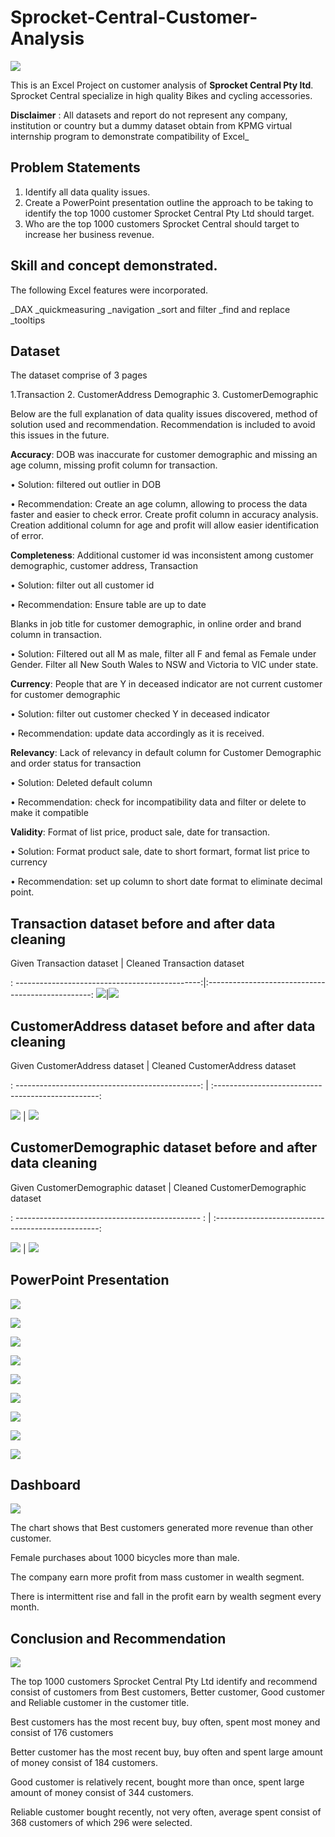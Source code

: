 # Sprocket-Central-Customer-Analysis


![](Bicycles.jpg)


This is an Excel Project on customer analysis of **Sprocket Central Pty ltd**.  Sprocket Central specialize in high quality Bikes and cycling accessories.

**Disclaimer** : All datasets and report do not represent any company, institution or country but a dummy dataset obtain from KPMG virtual internship program to demonstrate compatibility of Excel_


## Problem Statements

1.	Identify all data quality issues.
2.	Create a PowerPoint presentation outline the approach to be taking to identify the top 1000 customer Sprocket Central Pty Ltd should target.
3.	Who are the top 1000 customers Sprocket Central should target to increase her business revenue.



## Skill and concept demonstrated.

The following Excel features were incorporated.

_DAX
_quickmeasuring
_navigation
_sort and filter
_find and replace
_tooltips



## Dataset

The dataset comprise of 3 pages

1.Transaction
2. CustomerAddress Demographic 
3. CustomerDemographic 


Below are the full explanation of data quality issues discovered, method of solution used and recommendation. Recommendation is included to avoid this issues in the future.

**Accuracy**: DOB was inaccurate for customer demographic and missing an age column, missing profit column for transaction.

•	Solution: filtered out outlier in DOB

•	Recommendation: Create an age column, allowing to process the data faster and easier to check error. Create profit column in accuracy analysis. Creation additional column for age and profit  will allow easier identification of error. 


**Completeness**: Additional customer id was inconsistent among customer demographic, customer address, Transaction

•	Solution: filter out all customer id

•	Recommendation: Ensure table are up to date


Blanks in job title for customer demographic, in online order and brand column in transaction.

•	Solution: Filtered out all M as male, filter all F and femal as Female under Gender. Filter all New South Wales to NSW and Victoria to VIC under state.


**Currency**: People that are Y in deceased indicator are not current customer for customer demographic

•	Solution: filter out customer checked Y in deceased indicator

•	Recommendation: update data accordingly as it is received.


**Relevancy**: Lack of relevancy in default column for Customer Demographic and order status for transaction

•	Solution: Deleted default column

•	Recommendation: check for incompatibility data and filter or delete to make it compatible


**Validity**: Format of list price, product sale, date for transaction.

•	Solution: Format product sale, date to short formart, format list price to currency

•	Recommendation: set up column to short date format to eliminate decimal point.



## Transaction dataset before and after data cleaning
 
Given Transaction dataset                  |               Cleaned Transaction dataset

: ----------------------------------------------:|:-------------------------------------------------: 
![](GivenTransactionDataseT.JPG)|![](CleanTransactionDataseT.JPG)



## CustomerAddress dataset before and after data cleaning
 
Given CustomerAddress dataset                  |               Cleaned  CustomerAddress dataset

: ----------------------------------------------: | :-------------------------------------------------:

![](GivenCustomerAddressDataseT.JPG)    |  ![](CleanedCustomerAddressDataseT.JPG)



## CustomerDemographic dataset before and after data cleaning
 
Given CustomerDemographic dataset                  |               Cleaned CustomerDemographic dataset

: ---------------------------------------------- : | :-------------------------------------------------:


![](GivenCustomerDemographicDataseT.JPG)       |  ![](CleanedCustomerDemographicDataseT.JPG) 



## PowerPoint Presentation

![](KPMGSlide1.JPG)


![](KPMGSlide2.JPG)


![](KPMGSlide3.JPG)


![](KPMGSlide4.JPG)


![](KPMGSlide5.JPG)


![](KPMGSlide6.JPG)


![](KPMGSlide7.JPG)


![](KPMGSlide8.JPG)


![](KPMGSlide9.JPG)




## Dashboard

 ![](DASHBOARDT.JPG)
 
The chart shows that Best customers generated more revenue than other customer.

Female purchases about 1000 bicycles more than male.

The company earn more profit from mass customer in wealth segment.

There is intermittent rise and fall in the profit earn by wealth segment every month.


## Conclusion and  Recommendation

 ![](top1000customer.JPG)

The top 1000 customers Sprocket Central Pty Ltd identify and recommend consist of customers from  Best customers, Better customer, Good customer and Reliable customer in the customer title.

Best customers has the most recent buy, buy often, spent most money and consist of 176 customers

Better customer has the most recent buy, buy often and spent large amount of money consist of 184 customers.

Good customer is relatively recent, bought more than once, spent large amount of money consist of 344 customers.

Reliable customer bought recently, not very often, average spent consist of 368 customers of which 296 were selected.












